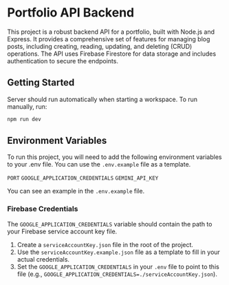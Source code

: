 # Portfolio API Backend

This project is a robust backend API for a portfolio, built with Node.js and Express. It provides a comprehensive set of features for managing blog posts, including creating, reading, updating, and deleting (CRUD) operations. The API uses Firebase Firestore for data storage and includes authentication to secure the endpoints.

## Getting Started

Server should run automatically when starting a workspace. To run manually, run:
```sh
npm run dev
```

## Environment Variables

To run this project, you will need to add the following environment variables to your .env file. You can use the `.env.example` file as a template.

`PORT`
`GOOGLE_APPLICATION_CREDENTIALS`
`GEMINI_API_KEY`

You can see an example in the `.env.example` file.

### Firebase Credentials

The `GOOGLE_APPLICATION_CREDENTIALS` variable should contain the path to your Firebase service account key file. 
1. Create a `serviceAccountKey.json` file in the root of the project.
2. Use the `serviceAccountKey.example.json` file as a template to fill in your actual credentials.
3. Set the `GOOGLE_APPLICATION_CREDENTIALS` in your `.env` file to point to this file (e.g., `GOOGLE_APPLICATION_CREDENTIALS=./serviceAccountKey.json`).